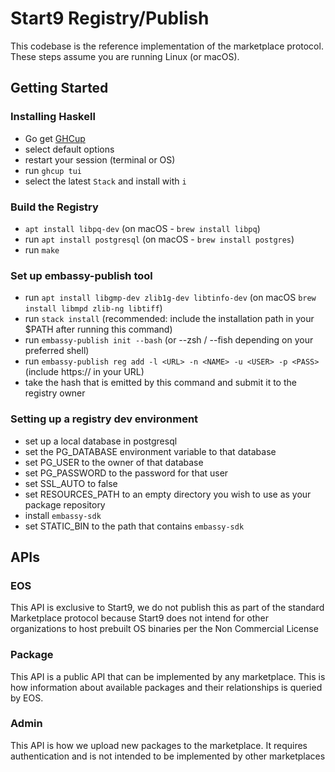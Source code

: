 # Start9 Registry/Publish

This codebase is the reference implementation of the marketplace protocol. These steps assume you are running Linux (or macOS).

## Getting Started

### Installing Haskell

- Go get [GHCup](https://www.haskell.org/ghcup/)
-   select default options
-   restart your session (terminal or OS)
- run `ghcup tui`
- select the latest `Stack` and install with `i`

### Build the Registry

- `apt install libpq-dev` (on macOS - `brew install libpq`)
- run `apt install postgresql` (on macOS - `brew install postgres`)
- run `make`

### Set up embassy-publish tool

- run `apt install libgmp-dev zlib1g-dev libtinfo-dev` (on macOS `brew install libmpd zlib-ng libtiff`)
- run `stack install` (recommended: include the installation path in your $PATH after running this command)
- run `embassy-publish init --bash` (or --zsh / --fish depending on your preferred shell)
- run `embassy-publish reg add -l <URL> -n <NAME> -u <USER> -p <PASS>` (include https:// in your URL)
- take the hash that is emitted by this command and submit it to the registry owner

### Setting up a registry dev environment

- set up a local database in postgresql
- set the PG_DATABASE environment variable to that database
- set PG_USER to the owner of that database
- set PG_PASSWORD to the password for that user
- set SSL_AUTO to false
- set RESOURCES_PATH to an empty directory you wish to use as your package repository
- install `embassy-sdk`
- set STATIC_BIN to the path that contains `embassy-sdk`

## APIs

### EOS

This API is exclusive to Start9, we do not publish this as part of the standard Marketplace protocol because Start9 does
not intend for other organizations to host prebuilt OS binaries per the Non Commercial License

### Package

This API is a public API that can be implemented by any marketplace. This is how information about available packages
and their relationships is queried by EOS.

### Admin

This API is how we upload new packages to the marketplace. It requires authentication and is not intended to be implemented
by other marketplaces
